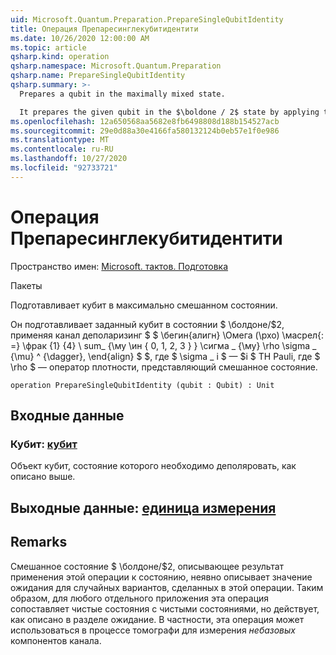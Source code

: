 ```yaml
---
uid: Microsoft.Quantum.Preparation.PrepareSingleQubitIdentity
title: Операция Препаресинглекубитидентити
ms.date: 10/26/2020 12:00:00 AM
ms.topic: article
qsharp.kind: operation
qsharp.namespace: Microsoft.Quantum.Preparation
qsharp.name: PrepareSingleQubitIdentity
qsharp.summary: >-
  Prepares a qubit in the maximally mixed state.

  It prepares the given qubit in the $\boldone / 2$ state by applying the depolarizing channel $$ \begin{align} \Omega(\rho) \mathrel{:=} \frac{1}{4} \sum_{\mu \in \{0, 1, 2, 3\}} \sigma\_{\mu} \rho \sigma\_{\mu}^{\dagger}, \end{align} $$ where $\sigma\_i$ is the $i$th Pauli operator, and where $\rho$ is a density operator representing a mixed state.
ms.openlocfilehash: 12a650568aa5682e8fb6498808d188b154527acb
ms.sourcegitcommit: 29e0d88a30e4166fa580132124b0eb57e1f0e986
ms.translationtype: MT
ms.contentlocale: ru-RU
ms.lasthandoff: 10/27/2020
ms.locfileid: "92733721"
---
```

# <a name="preparesinglequbitidentity-operation"></a>Операция Препаресинглекубитидентити

Пространство имен: [Microsoft. тактов. Подготовка](xref:Microsoft.Quantum.Preparation)

Пакеты [](https://nuget.org/packages/)


Подготавливает кубит в максимально смешанном состоянии.

Он подготавливает заданный кубит в состоянии $ \болдоне/$2, применяя канал деполаризинг $ $ \бегин{алигн} \Омега (\рхо) \масрел{: =} \фрак {1} {4} \ sum_ {\му \ин \{ 0, 1, 2, 3 \} } \сигма \_ {\му} \rho \sigma \_ {\mu} ^ {\dagger}, \end{align} $ $, где $ \sigma \_ i $ — $i $ TH Pauli, где $ \rho $ — оператор плотности, представляющий смешанное состояние.

```qsharp
operation PrepareSingleQubitIdentity (qubit : Qubit) : Unit
```


## <a name="input"></a>Входные данные

### <a name="qubit--qubit"></a>Кубит: [кубит](xref:microsoft.quantum.lang-ref.qubit)

Объект кубит, состояние которого необходимо деполяровать, как описано выше.



## <a name="output--unit"></a>Выходные данные: [единица измерения](xref:microsoft.quantum.lang-ref.unit)



## <a name="remarks"></a>Remarks

Смешанное состояние $ \болдоне/$2, описывающее результат применения этой операции к состоянию, неявно описывает значение ожидания для случайных вариантов, сделанных в этой операции.
Таким образом, для любого отдельного приложения эта операция сопоставляет чистые состояния с чистыми состояниями, но действует, как описано в разделе ожидание.
В частности, эта операция может использоваться в процессе томографи для измерения *небазовых* компонентов канала.